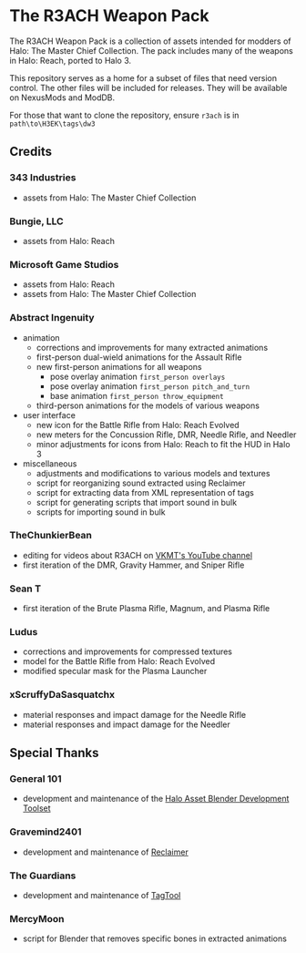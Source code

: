 # The R3ACH Weapon Pack

The R3ACH Weapon Pack is a collection of assets intended for modders of Halo: The Master Chief Collection. The pack includes many of the weapons in Halo: Reach, ported to Halo 3.

This repository serves as a home for a subset of files that need version control. The other files will be included for releases. They will be available on NexusMods and ModDB. 

For those that want to clone the repository, ensure `r3ach` is in `path\to\H3EK\tags\dw3`


## Credits

### 343 Industries
- assets from Halo: The Master Chief Collection

### Bungie, LLC
- assets from Halo: Reach

### Microsoft Game Studios
- assets from Halo: Reach
- assets from Halo: The Master Chief Collection

### Abstract Ingenuity
- animation
  - corrections and improvements for many extracted animations
  - first-person dual-wield animations for the Assault Rifle
  - new first-person animations for all weapons
    - pose overlay animation `first_person overlays`
    - pose overlay animation `first_person pitch_and_turn`
    - base animation `first_person throw_equipment`
  - third-person animations for the models of various weapons
- user interface
  - new icon for the Battle Rifle from Halo: Reach Evolved
  - new meters for the Concussion Rifle, DMR, Needle Rifle, and Needler
  - minor adjustments for icons from Halo: Reach to fit the HUD in Halo 3
- miscellaneous
  - adjustments and modifications to various models and textures
  - script for reorganizing sound extracted using Reclaimer
  - script for extracting data from XML representation of tags
  - script for generating scripts that import sound in bulk
  - scripts for importing sound in bulk

### TheChunkierBean
- editing for videos about R3ACH on [VKMT's YouTube channel](https://www.youtube.com/@VKMTHalo)
- first iteration of the DMR, Gravity Hammer, and Sniper Rifle

### Sean T
- first iteration of the Brute Plasma Rifle, Magnum, and Plasma Rifle

### Ludus
- corrections and improvements for compressed textures
- model for the Battle Rifle from Halo: Reach Evolved
- modified specular mask for the Plasma Launcher

### xScruffyDaSasquatchx
- material responses and impact damage for the Needle Rifle
- material responses and impact damage for the Needler


## Special Thanks

### General 101
- development and maintenance of the [Halo Asset Blender Development Toolset](https://github.com/General-101/Halo-Asset-Blender-Development-Toolset)

### Gravemind2401
- development and maintenance of [Reclaimer](https://github.com/Gravemind2401/Reclaimer)

### The Guardians
- development and maintenance of [TagTool](https://github.com/TheGuardians/TagTool)

### MercyMoon
- script for Blender that removes specific bones in extracted animations
